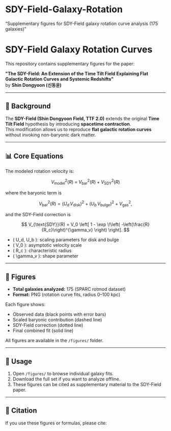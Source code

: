 # SDY-Field-Galaxy-Rotation
“Supplementary figures for SDY-Field galaxy rotation curve analysis (175 galaxies)”
# SDY-Field Galaxy Rotation Curves

This repository contains supplementary figures for the paper:

**"The SDY-Field: An Extension of the Time Tilt Field Explaining Flat Galactic Rotation Curves and Systemic Redshifts"**  
by **Shin Dongyoon (신동윤)**

---

## 📖 Background

The **SDY-Field (Shin Dongyoon Field, TTF 2.0)** extends the original **Time Tilt Field** hypothesis by introducing **spacetime contraction**.  
This modification allows us to reproduce **flat galactic rotation curves** without invoking non-baryonic dark matter.

---

## 📊 Core Equations

The modeled rotation velocity is:

$$
V_{\text{model}}^2(R) \;=\; V_{\text{bar}}^2(R) \;+\; V_{\text{SDY}}^2(R)
$$

where the baryonic term is

$$
V_{\text{bar}}^2(R) = (U_d \, V_{\text{disk}})^2 + (U_b \, V_{\text{bulge}})^2 + V_{\text{gas}}^2 ,
$$

and the SDY-Field correction is

$$
V_{\text{SDY}}(R) = V_0 \left[ 1 - \exp \!\left( -\left(\frac{R}{R_c}\right)^{\gamma_v} \right) \right].
$$

- \( U_d, U_b \): scaling parameters for disk and bulge  
- \( V_0 \): asymptotic velocity scale  
- \( R_c \): characteristic radius  
- \( \gamma_v \): shape parameter  

---

## 📂 Figures

- **Total galaxies analyzed:** 175 (SPARC rotmod dataset)  
- **Format:** PNG (rotation curve fits, radius 0–100 kpc)  

Each figure shows:
- Observed data (black points with error bars)  
- Scaled baryonic contribution (dashed line)  
- SDY-Field correction (dotted line)  
- Final combined fit (solid line)  

All figures are available in the `/figures/` folder.  

---

## 🚀 Usage

1. Open `/figures/` to browse individual galaxy fits.  
2. Download the full set if you want to analyze offline.  
3. These figures can be cited as supplementary material to the SDY-Field paper.

---

## 📎 Citation

If you use these figures or formulas, please cite:

